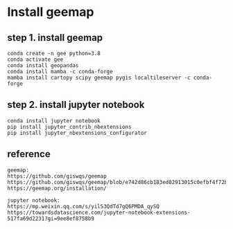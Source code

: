 # Install geemap

## **step 1. install geemap**
```
conda create -n gee python=3.8
conda activate gee
conda install geopandas
conda install mamba -c conda-forge
mamba install cartopy scipy geemap pygis localtileserver -c conda-forge
```


## **step 2. install jupyter notebook**

```
conda install jupyter notebook
pip install jupyter_contrib_nbextensions
pip install jupyter_nbextensions_configurator
```

## **reference**

```
geemap:
https://github.com/giswqs/geemap
https://github.com/giswqs/geemap/blob/e742d86cb183ed02913015c0efbf4f72bd68a7bc/examples/notebooks/112_cartoee_basemap.ipynb
https://geemap.org/installation/

jupyter notebook:
https://mp.weixin.qq.com/s/yilS3QdTd7gQ6PMDA_qySQ
https://towardsdatascience.com/jupyter-notebook-extensions-517fa69d2231?gi=9ee8ef8758b9
```
